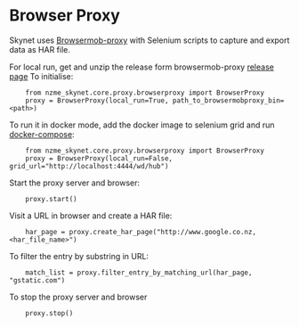 # **Browser Proxy**

Skynet uses [Browsermob-proxy](https://github.com/lightbody/browsermob-proxy) with Selenium scripts to capture and export data as HAR file.

For local run, get and unzip the release form browsermob-proxy [release page](https://github.com/lightbody/browsermob-proxy/releases)
To initialise:

        from nzme_skynet.core.proxy.browserproxy import BrowserProxy
        proxy = BrowserProxy(local_run=True, path_to_browsermobproxy_bin=<path>)

To run it in docker mode, add the docker image to selenium grid and run [docker-compose](../docker-compose.yaml):
        
        from nzme_skynet.core.proxy.browserproxy import BrowserProxy
        proxy = BrowserProxy(local_run=False, grid_url="http://localhost:4444/wd/hub")
        
Start the proxy server and browser:

        proxy.start()
        
Visit a URL in browser and create a HAR file:

        har_page = proxy.create_har_page("http://www.google.co.nz, <har_file_name>")
        
To filter the entry by substring in URL:

        match_list = proxy.filter_entry_by_matching_url(har_page, "gstatic.com")
        
To stop the proxy server and browser

        proxy.stop()
        